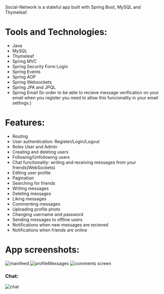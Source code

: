 
Social-Network is a stateful app built with Spring Boot, MySQL and Thymeleaf.
# Tools and Technologies:
+ Java
+ MySQL
+ Thymeleaf
+ Spring MVC
+ Spring Security Form Login
+ Spring Events
+ Spring AOP
+ Spring Websockets
+ Spring JPA and JPQL
+ Spring Email
(In order to be able to recieve message verification on your email when you register you need to allow this funcionality in your email settings.) 
# Features: 

+ Routing
+ User authentication: Register/Login/Logout
+ Roles User and Admin
+ Creating and deleting users
+ Following/Unfollowing users 
+ Chat functionality: writing and receiving messages from your friends(WebSockets)
+ Editing user profile
+ Pagination
+ Searching for friends
+ Writing messages
+ Deleting messages
+ Liking messages
+ Commenting messages
+ Uploading profile photo
+ Changing username and password
+ Sending messages to offline users
+ Notifications when new messages are recieved
+ Notifications when friends are online


# App screenshots:
![mainfeed](https://github.com/buchserge/social_network_final/assets/70943936/8ae5d3b0-5c45-4587-b880-f81bc4711276)
![profileMessages](https://github.com/buchserge/social_network_final/assets/70943936/c29250b8-ef3b-40f0-b3f3-204100d51fc4)
![comments screen](https://github.com/buchserge/social_network_final/assets/70943936/a2f81718-de2f-465b-8ca3-6714e639ef95)

### Chat: 
![chat](https://github.com/buchserge/social_network_final/assets/70943936/e66ecab2-2024-4bfd-9398-d1896698ba53)

